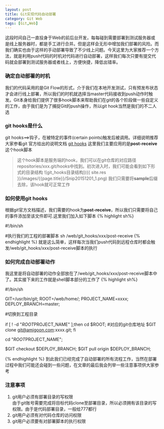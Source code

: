 ```yaml
---
layout: post
title: Git实现代码自动部署
category: Git Web
tags: [Git,Web]
---
```


这段时间自己一直投身于Web的前后台开发，每每碰到需要部署到测试服务器或是线上服务器时，都是手工进行合并。但是这样会无形中增加我们部署的风险。而我们确实也由于这样的手动部署导致了不少线上问题。今天这里为大家推荐一个方法，就是利用push代码的时机对代码进行自动部署，这样我们每次只要有提交代码就会部署到测试服务器或者线上，方便快捷，降低出错率。

### 确定自动部署的时机

我们的代码采用的是Git Flow的形式，介于我们在本地开发测试，只有预发布状态才会进行线上部署，所以我们的时机就选择当master代码接收到push动作时触发。Git本身给我们提供了很多hook脚本来帮助我们在git的各个阶段做一些自定义的工作，由于我们是为了捕捉Git的push操作，所以git hook当然是我们的不二人选

### git hooks是什么

git hooks==>钩子，在被特定的事件(certain points)触发后被调用。详细说明推荐大家参看git 官方给出的说明文档
[git hooks](http://gitbook.liuhui998.com/5_8.html) 
这里我们主要应用的是**post-receive** 这个hook脚本

>这个hook脚本是服务端的hook，我们可以在git仓库的对应路径repositories/xxx.git/hooks中找到。初次进入时，我们可能会看到如下形式的目录结构
![git_hooks目录结构]({{ site.res }}/images/{{page.title}}/Snip20151201_1.png)
我们只需要将**sample**后缀去除，该hook就可正常工作

### 如何使用git hooks

根据git官方文档描述，我们需要的hook为**post-receive**，所以我们只需要将自己的事件添加至该文件即可.这里我们加入如下脚本
{% highlight sh%}

#!/bin/sh

#执行我们的工程的部署脚本
sh /web/git_hooks/xxx/post-receive
{% endhighlight %}
就是这么简单，这样每次当我们push代码到远程仓库时都会触发/web/git_hooks/xxx/post-receive脚本的执行

### 如何完成自动部署动作

我这里是将自动部署的动作全部放在了/web/git_hooks/xxx/post-receive脚本中了。其实接下来的工作就是shell脚本部分的工作了
{% highlight sh%}

#!/bin/sh

GIT=/usr/bin/git;
ROOT=/web/home/;
PROJECT_NAME=xxxx;
DEPLOY_BRANCH=master;

#切换到工程目录

if [ ! -d "$ROOT$PROJECT_NAME" ];then
        cd $ROOT;
        #对应的git仓库地址
        $GIT clone git@amigoon.com:xxxx.git;
fi

cd "$ROOT$PROJECT_NAME";


$GIT checkout $DEPLOY_BRANCH;
$GIT pull origin $DEPLOY_BRANCH;

{% endhighlight %}
到此我们已经完成了自动部署的所有流程工作，当然在部署过程中我们可能还会碰到一些问题，在文章的最后我会列举一些注意事项供大家参考

### 注意事项

1. git用户必须有部署目录的写权限  
    由于git账号需要完成将目标代码clone至部署目录，所以必须拥有该目录的写权限。由于是代码部署目录，一般给777都行
2. git用户必须有对代码仓库的访问权限
3. git用户必须要有对部署脚本的执行权限


